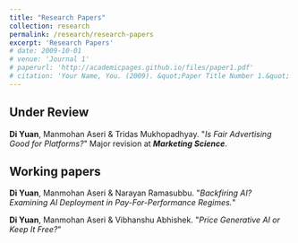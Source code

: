 ```yaml
---
title: "Research Papers"
collection: research
permalink: /research/research-papers
excerpt: 'Research Papers'
# date: 2009-10-01
# venue: 'Journal 1'
# paperurl: 'http://academicpages.github.io/files/paper1.pdf'
# citation: 'Your Name, You. (2009). &quot;Paper Title Number 1.&quot; <i>Journal 1</i>. 1(1).'
---
```


## Under Review

**Di Yuan**, Manmohan Aseri & Tridas Mukhopadhyay. "*Is Fair Advertising Good for Platforms?*" Major revision at ***Marketing Science***.

## Working papers

**Di Yuan**, Manmohan Aseri & Narayan Ramasubbu. "*Backfiring AI? Examining AI Deployment in Pay-For-Performance Regimes.*"

**Di Yuan**, Manmohan Aseri & Vibhanshu Abhishek. "*Price Generative AI or Keep It Free?*"

<!-- This paper is about the number 1. The number 2 is left for future work.

[Download paper here](http://academicpages.github.io/files/paper1.pdf)

Recommended citation: Your Name, You. (2009). "Paper Title Number 1." <i>Journal 1</i>. 1(1). -->